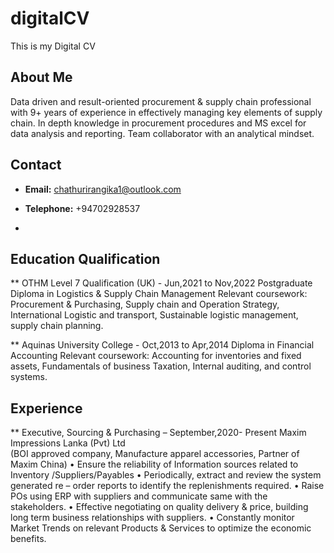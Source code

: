 # digitalCV
This is my Digital CV
## About Me
Data driven and result-oriented procurement & supply chain professional with 9+ years of experience 
in effectively managing key elements of supply chain. In depth knowledge in procurement procedures and 
MS excel for data analysis and reporting. Team collaborator with an analytical mindset.


## Contact
- **Email:** chathurirangika1@outlook.com
- **Telephone:** +94702928537

- 
## Education Qualification

** OTHM Level 7 Qualification (UK) - Jun,2021 to Nov,2022 
  Postgraduate Diploma in Logistics & Supply Chain Management 
  Relevant coursework: Procurement & Purchasing, Supply chain and Operation Strategy, 
  International Logistic and transport, Sustainable logistic management, supply chain planning.

** Aquinas University College - Oct,2013 to Apr,2014 
  Diploma in Financial Accounting
  Relevant coursework: Accounting for inventories and fixed assets, 
  Fundamentals of business Taxation, Internal auditing, and control systems.



## Experience

** Executive, Sourcing & Purchasing – September,2020- Present
    Maxim Impressions Lanka (Pvt) Ltd					
    (BOI approved company, Manufacture apparel accessories, Partner of Maxim China)
  •	Ensure the reliability of Information sources related to Inventory /Suppliers/Payables
  •	Periodically, extract and review the system generated re – order reports to identify the replenishments required.
  •	Raise POs using ERP with suppliers and communicate same with the stakeholders.
  •	Effective negotiating on quality delivery & price, building long term business relationships with suppliers.
  •	Constantly monitor Market Trends on relevant Products & Services to optimize the economic benefits. 


